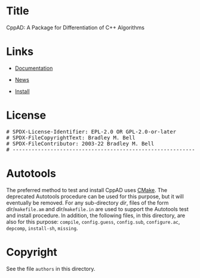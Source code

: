 # Title
CppAD: A Package for Differentiation of C++ Algorithms

# Links

- [Documentation](https://coin-or.github.io/CppAD)

- [News](https://coin-or.github.io/CppAD/html/whats_new.html)

- [Install](https://coin-or.github.io/CppAD/html/install.html)

# License
<pre>
# SPDX-License-Identifier: EPL-2.0 OR GPL-2.0-or-later
# SPDX-FileCopyrightText: Bradley M. Bell <bradbell@seanet.com>
# SPDX-FileContributor: 2003-22 Bradley M. Bell
# ----------------------------------------------------------------------------
</pre>


# Autotools
The preferred method to test and install CppAD uses [CMake](https://cmake.org).
The deprecated Autotools procedure can be used for this purpose,
but it will eventually be removed.
For any sub-directory *dir*,
files of the form *dir*/`makefile.am` and *dir*/`makefile.in`
are used to support the Autotools test and install procedure.
In addition,
the following files, in this directory, are also for this purpose:
`compile`,
`config.guess`,
`config.sub`,
`configure.ac`,
`depcomp`,
`install-sh`,
`missing`.


# Copyright
See the file `authors` in this directory.
